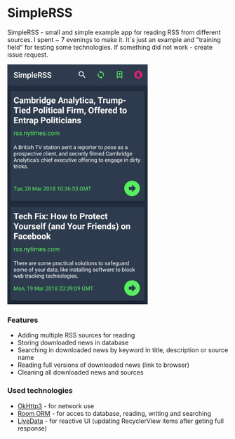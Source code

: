 # SimpleRSS
SimpleRSS - small and simple example app for reading RSS from different sources. I spent ~ 7 evenings to make it.
It`s just an example and "training field" for testing some technologies. If something did not work - create issue request.

![screenshoot](https://github.com/GreyLabsDev/SimpleRSS/blob/master/scr.jpg)

### Features
* Adding multiple RSS sources for reading
* Storing downloaded news in database
* Searching in downloaded news by keyword in title, description or source name
* Reading full versions of downloaded news (link to browser)
* Cleaning all downloaded news and sources

### Used technologies
* [OkHttp3](https://square.github.io/okhttp/) - for network use
* [Room ORM](https://developer.android.com/training/data-storage/room/index.html) - for acces to database, reading, writing and searching
* [LiveData](https://developer.android.com/topic/libraries/architecture/livedata.html) - for reactive UI (updating RecyclerView items after geting full response)
